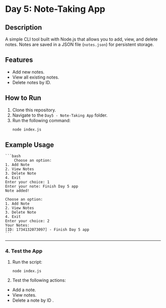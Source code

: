 # Day 5: Note-Taking App

## Description
A simple CLI tool built with Node.js that allows you to add, view, and delete notes. Notes are saved in a JSON file (`notes.json`) for persistent storage.

## Features
- Add new notes.
- View all existing notes.
- Delete notes by ID.

## How to Run
1. Clone this repository.
2. Navigate to the `Day5 - Note-Taking App` folder.
3. Run the following command:
   ```bash
   node index.js
    ```

## Example Usage
    ```bash
        Choose an option:
    1. Add Note
    2. View Notes
    3. Delete Note
    4. Exit
    Enter your choice: 1
    Enter your note: Finish Day 5 app
    Note added!

    Choose an option:
    1. Add Note
    2. View Notes
    3. Delete Note
    4. Exit
    Enter your choice: 2
    Your Notes:
    [ID: 1734132073097] - Finish Day 5 app
    ```

---

### **4. Test the App**

1. Run the script:
   ```bash
   node index.js
   ```
2. Test the following actions:
* Add a note.
* View notes.
* Delete a note by ID .


